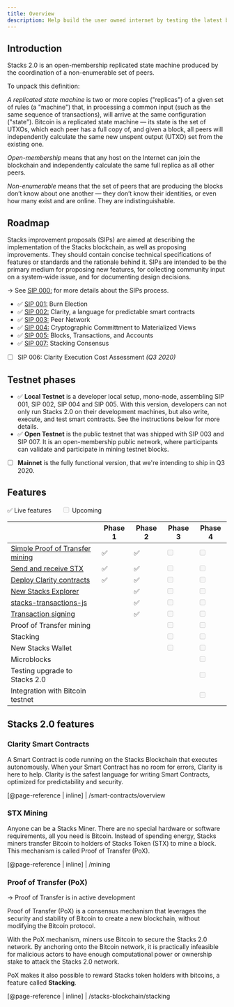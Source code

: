 ```yaml
---
title: Overview
description: Help build the user owned internet by testing the latest builds for Stacks nodes, Stacks mining, Clarity smart contracts, and more.
---
```


## Introduction

Stacks 2.0 is an open-membership replicated state machine produced by the coordination of a non-enumerable set of peers.

To unpack this definition:

_A replicated state machine_ is two or more copies ("replicas") of a given set of rules (a "machine") that, in processing
a common input (such as the same sequence of transactions), will arrive at the same configuration ("state"). Bitcoin
is a replicated state machine — its state is the set of UTXOs, which each peer has a full copy of, and given a block,
all peers will independently calculate the same new unspent output (UTXO) set from the existing one.

_Open-membership_ means that any host on the Internet can join the blockchain and independently calculate the same full
replica as all other peers.

_Non-enumerable_ means that the set of peers that are producing the blocks don’t know about one another — they don’t know
their identities, or even how many exist and are online. They are indistinguishable.

## Roadmap

Stacks improvement proposals (SIPs) are aimed at describing the implementation of the Stacks blockchain, as well as
proposing improvements. They should contain concise technical specifications of features or standards and the rationale
behind it. SIPs are intended to be the primary medium for proposing new features, for collecting community input on a
system-wide issue, and for documenting design decisions.

-> See [SIP 000:](https://github.com/blockstack/stacks-blockchain/blob/master/sip/sip-000-stacks-improvement-proposal-process.md) for more details about the SIPs process.

- ✅ [SIP 001:](https://github.com/blockstack/stacks-blockchain/blob/master/sip/sip-001-burn-election.md) Burn Election
- ✅ [SIP 002:](https://github.com/blockstack/stacks-blockchain/blob/master/sip/sip-002-smart-contract-language.md) Clarity, a language for predictable smart contracts
- ✅ [SIP 003:](https://github.com/blockstack/stacks-blockchain/blob/master/sip/sip-003-peer-network.md) Peer Network
- ✅ [SIP 004:](https://github.com/blockstack/stacks-blockchain/blob/master/sip/sip-004-materialized-view.md) Cryptographic Committment to Materialized Views
- ✅ [SIP 005:](https://github.com/blockstack/stacks-blockchain/blob/master/sip/sip-005-blocks-and-transactions.md) Blocks, Transactions, and Accounts
- ✅ [SIP 007:](https://github.com/blockstack/stacks-blockchain/blob/develop/sip/sip-007-stacking-consensus.md) Stacking Consensus
- [ ] SIP 006: Clarity Execution Cost Assessment _(Q3 2020)_

## Testnet phases

- ✅ **Local Testnet** is a developer local setup, mono-node, assembling SIP 001, SIP 002, SIP 004 and SIP 005. With this version, developers can not only run Stacks 2.0 on their development machines, but also write, execute, and test smart contracts. See the instructions below for more details.
- ✅ **Open Testnet** is the public testnet that was shipped with SIP 003 and SIP 007. It is an open-membership public network, where participants can validate and participate in mining testnet blocks.
- [ ] **Mainnet** is the fully functional version, that we're intending to ship in Q3 2020.

## Features

✅ Live features&nbsp;&nbsp;&nbsp;&nbsp;&nbsp;&nbsp;<input type="checkbox" disabled /> Upcoming

|                                                                                                                                              | Phase 1 | **Phase 2** | Phase 3                            | Phase 4                            |
| -------------------------------------------------------------------------------------------------------------------------------------------- | ------- | ----------- | ---------------------------------- | ---------------------------------- |
| [Simple Proof of Transfer mining](https://github.com/blockstack/stacks-blockchain)                                                           | ✅      | ✅          | <input type="checkbox" disabled /> | <input type="checkbox" disabled /> |
| [Send and receive STX](https://github.com/blockstack/cli-blockstack)                                                                         | ✅      | ✅          | <input type="checkbox" disabled /> | <input type="checkbox" disabled /> |
| [Deploy Clarity contracts](/smart-contracts/overview)                                                                                        | ✅      | ✅          | <input type="checkbox" disabled /> | <input type="checkbox" disabled /> |
| [New Stacks Explorer](https://testnet-explorer.blockstack.org/)                                                                              |         | ✅          | <input type="checkbox" disabled /> | <input type="checkbox" disabled /> |
| [stacks-transactions-js](https://github.com/blockstack/stacks-transactions-js)                                                               |         | ✅          | <input type="checkbox" disabled /> | <input type="checkbox" disabled /> |
| [Transaction signing](https://blog.blockstack.org/build-apps-that-sign-transactions-with-clarity-smart-contracts-on-the-stacks-2-0-testnet/) |         | ✅          | <input type="checkbox" disabled /> | <input type="checkbox" disabled /> |
| Proof of Transfer mining                                                                                                                     |         |             | <input type="checkbox" disabled /> | <input type="checkbox" disabled /> |
| Stacking                                                                                                                                     |         |             | <input type="checkbox" disabled /> | <input type="checkbox" disabled /> |
| New Stacks Wallet                                                                                                                            |         |             | <input type="checkbox" disabled /> | <input type="checkbox" disabled /> |
| Microblocks                                                                                                                                  |         |             |                                    | <input type="checkbox" disabled /> |
| Testing upgrade to Stacks 2.0                                                                                                                |         |             |                                    | <input type="checkbox" disabled /> |
| Integration with Bitcoin testnet                                                                                                             |         |             |                                    | <input type="checkbox" disabled /> |

## Stacks 2.0 features

### Clarity Smart Contracts

A Smart Contract is code running on the Stacks Blockchain that executes autonomously. When your Smart Contract has no
room for errors, Clarity is here to help. Clarity is the safest language for writing Smart Contracts, optimized for
predictability and security.

[@page-reference | inline]
| /smart-contracts/overview

### STX Mining

Anyone can be a Stacks Miner. There are no special hardware or software requirements, all you need is Bitcoin. Instead
of spending energy, Stacks miners transfer Bitcoin to holders of Stacks Token (STX) to mine a block. This mechanism is
called Proof of Transfer (PoX).

[@page-reference | inline]
| /mining

### Proof of Transfer (PoX)

-> Proof of Transfer is in active development

Proof of Transfer (PoX) is a consensus mechanism that leverages the security and stability of Bitcoin to create a new blockchain, without modifying the Bitcoin protocol.

With the PoX mechanism, miners use Bitcoin to secure the Stacks 2.0 network. By anchoring onto the Bitcoin network, it is practically infeasible for malicious actors to have enough computational power or ownership stake to attack the Stacks 2.0 network.

PoX makes it also possible to reward Stacks token holders with bitcoins, a feature called **Stacking**.

[@page-reference | inline]
| /stacks-blockchain/stacking
